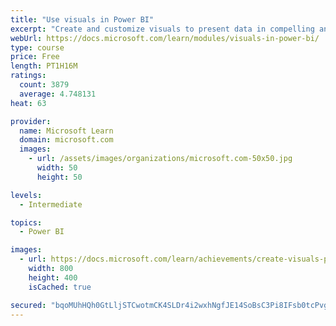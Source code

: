 ```yaml
---
title: "Use visuals in Power BI"
excerpt: "Create and customize visuals to present data in compelling and insightful ways."
webUrl: https://docs.microsoft.com/learn/modules/visuals-in-power-bi/
type: course
price: Free
length: PT1H16M
ratings:
  count: 3879
  average: 4.748131
heat: 63

provider:
  name: Microsoft Learn
  domain: microsoft.com
  images:
    - url: /assets/images/organizations/microsoft.com-50x50.jpg
      width: 50
      height: 50

levels:
  - Intermediate

topics:
  - Power BI

images:
  - url: https://docs.microsoft.com/learn/achievements/create-visuals-power-bi-desktop-social.png
    width: 800
    height: 400
    isCached: true

secured: "bqoMUhHQh0GtLljSTCwotmCK4SLDr4i2wxhNgfJE14SoBsC3Pi8IFsb0tcPvgsmyXjWHYH2cOJeH7gfHGyTMbxkZdJCywhFXZc98W63AdiV9KYUFC2vkTkvDhqPiDN0HIIiceTV4AoUtZyu0asGfUHZ2tjxWgaO5EbbMp2LFXt7k3dM617myhLPUEaTFhbmOIp9tOqFeFKTl+aF4kUv0n/7FfST4yPj91DVeMvHQqbK1qpzYq8D8I/pKvUoMEBKpFpLi+WJ+W8jwuNSTrxDJDS2o8+UUXZ5lW2HqambUXLOXHkOlgzfn7aumFdvQuLshh0uTdJW/IIT5La1F8pwcLSyliJZQkqf1efTDStDqo9XguDicqMHVfybthbBiC8/jLfUDF41XqKOwe4Oq7IwN7e40uFdK9k8cyCKCtWh0DWI=;fWpBeNw+jCafZDSL8f/4ng=="
---
```


